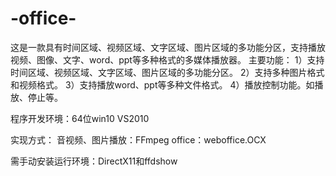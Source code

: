 # -office-
这是一款具有时间区域、视频区域、文字区域、图片区域的多功能分区，支持播放视频、图像、文字、word、ppt等多种格式的多媒体播放器。
主要功能：
1）支持时间区域、视频区域、文字区域、图片区域的多功能分区。
2）支持多种图片格式和视频格式。
3）支持播放word、ppt等多种文件格式。
4）播放控制功能。如播放、停止等。

程序开发环境：64位win10 VS2010

实现方式：
音视频、图片播放：FFmpeg
office：weboffice.OCX

需手动安装运行环境：DirectX11和ffdshow


